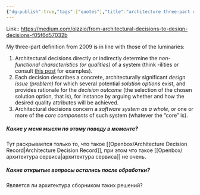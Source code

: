 ```yaml
---
{"dg-publish":true,"tags":["quotes"],"title":"architecture three-part definition","date":"2021-08-25T08:48:00+03:00","modified_at":"2024-02-24T11:25:32+03:00","dg-path":"/quotes/202108250848.md","permalink":"/quotes/202108250848/","dgPassFrontmatter":true}
---
```



Link:: https://medium.com/olzzio/from-architectural-decisions-to-design-decisions-f05f6d57032b

My three-part definition from 2009 is in line with those of the luminaries:
1.  Architectural decisions directly or indirectly determine the _non-functional characteristics (or qualities)_ of a system (think -ilities or consult [this post](https://ozimmer.ch/practices/2020/11/19/ExtraExtraReadAllboutIt.html) for examples).
2.  Each decision describes a concrete, architecturally significant _design issue (problem)_ for which several potential _solution options_ exist, and provides rationale for the _decision outcome_ (the selection of the chosen solution option, that is), for instance by arguing whether and how the desired quality attributes will be achieved.
3.  Architectural decisions concern a _software system as a whole_, or one or more of the _core components_ of such system (whatever the “core” is).

##### Какие у меня мысли по этому поводу в моменте?

Тут раскрывается только то, что такое [[Openbox/Architecture Decision Record|Architecture Decision Record]], при этом что такое [[Openbox/архитектура сервиса|архитектура сервиса]] не очень.

##### Какие открытые вопросы остались после обработки?

Является ли архитектура сборником таких решений?
